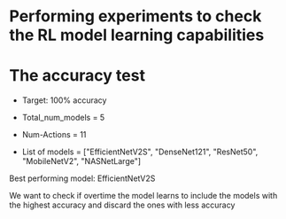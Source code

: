 # Performing experiments to check the RL model learning capabilities

# The accuracy test

- Target: 100% accuracy

- Total_num_models = 5

- Num-Actions = 11

- List of models =  ["EfficientNetV2S", "DenseNet121", "ResNet50", "MobileNetV2", "NASNetLarge"]

Best performing model: EfficientNetV2S

We want to check if overtime the model learns to include the models with the highest accuracy and discard the ones with less accuracy



